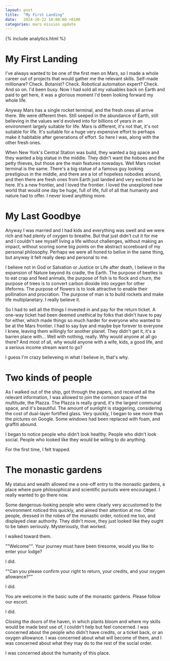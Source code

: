 ```yaml
---
layout: post
title:  "My First Landing"
date:   2024-10-22 10:00:00 +0100
categories: mars mission update
---
```

{% include analytics.html %}

# My First Landing

I've always wanted to be one of the first men on Mars, so I made a whole career out of projects that would gather me the relevant skills. Self-made millionare? Check. Botanist? Check. Robotical automation expert? Check. And so on. I'd been busy. Now I had sold all my valuables back on Earth and paid to get here, it was a glorious moment I'd been looking forward my whole life.

Anyway Mars has a single rocket terminal, and the fresh ones all arrive there. We were different then. Still seeped in the abundance of Earth, still believing in the values we'd evolved into for billions of years in an environment largely suitable for life. Mars is different, it's not that, it's not suitable for life. It's suitable for a huge very expensive effort to perhaps make it habitable after generations of effort. So here I was, along with the other fresh ones.

When New York's Central Station was build, they wanted a big space and they wanted a big statue in the middle. They didn't want the hoboes and the petty thieves, but those are the main features nowadays. Well Mars rocket terminal is the same. There's a big statue of a famous guy looking prestigious in the middle, and there are a lot of hopeless nobodies around, and then there are fresh ones from Earth just landed and very excited to be here. It's a new frontier, and I loved the frontier. I loved the unexplored new world that would one day be huge, full of life, full of all that humanity and nature had to offer. I never loved anything more.

# My Last Goodbye

Anyway I was married and I had kids and everything was swell and we were rich and had plenty of oxygen to breathe. But that just didn't cut it for me and I couldn't see myself living a life without challenges, without making an impact, without scoring some big points on the abstract scoreboard of my personal philosophy. Perhaps we were all honed to belive in the same thing, but anyway it felt really deep and personal to me.

I believe not in God or Salvation or Justice or Life after death, I believe in the expansion of Nature beyond its cradle, the Earth. The purpose of beetles is to eat crap and feed animals, the purpose of fish is to flock and churn, the purpose of trees is to convert carbon dioxide into oxygen for other lifeforms. The purpose of flowers is to look attractive to enable their pollination and procration. The purpose of man is to build rockets and make life multiplanetary. I really believe it.

So I had to sell all the things I invested in and pay for the return ticket. A one-way ticket had been deemed unethical by folks that didn't have to pay for either, which made things so much harder for everyone who wanted to be at the Mars frontier. I had to say bye and maybe bye forever to everyone I knew, leaving them willingly for another planet. They didn't get it, it's a barren place with... Well with nothing, really. Why would anyone at all go there? And most of all, why would anyone with a wife, kids, a good life, and a serious income stream want to go?

I guess I'm crazy believeing in what I believe in, that's why.

# Two kinds of people

As I walked out of the ship, got through the papers, and received all the relevant information, I was allowed to join the common space of the multitude, the Plazza. The Plazza is really grand, it's the largest communal space, and it's beautiful. The amount of sunlight is staggering, considering the cost of dual-layer fortified glass. Very quickly, I began to see more than the pictures on Google. Some windows had been replaced with foam, and graffiti abound.

I began to notice people who didn't look healthy. People who didn't look social. People who looked like they would be willing to do anything.

For the first time, I felt trapped.

# The monastic gardens

My status and wealth allowed me a one-off entry to the monastic gardens, a place where pure philosophical and scientific pursuits were encouraged. I really wanted to go there now.

Some dangerous-looking people who were clearly very accustomed to the environment noticed this quickly, and aimed their attention at me. Other people, dressed in the robes of the monastic order, noticed me too, and displayed clear authority. They didn't move, they just looked like they ought to be taken seriously. Mysteriously, that worked. 

I walked toward them.

""Welcome"". Your journey must have been tiresome, would you like to enter your lodge?

I did.

""Can you please confirm your right to return, your credits, and your oxygen allowance?""

I did.

You are welcome in the basic suite of the monastic gardens. Please follow our escort.

I did.

Closing the doors of the haven, in which plants bloom and where my skills would be made best use of, I couldn't help but feel concerned. I was concerned about the people who didn't have credits, or a ticket back, or an oxygen allowance. I was concerned about what will become of them, and I was concerned about what they may do to the rest of the social order. 

I was concerned about the humanity of this place.
